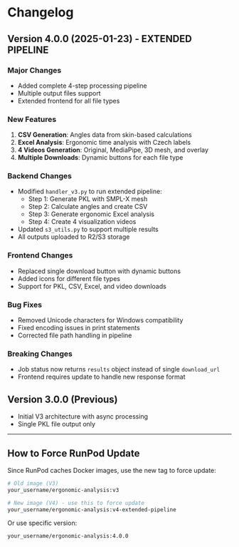 # Changelog

## Version 4.0.0 (2025-01-23) - EXTENDED PIPELINE

### Major Changes
- Added complete 4-step processing pipeline
- Multiple output files support
- Extended frontend for all file types

### New Features
1. **CSV Generation**: Angles data from skin-based calculations
2. **Excel Analysis**: Ergonomic time analysis with Czech labels
3. **4 Videos Generation**: Original, MediaPipe, 3D mesh, and overlay
4. **Multiple Downloads**: Dynamic buttons for each file type

### Backend Changes
- Modified `handler_v3.py` to run extended pipeline:
  - Step 1: Generate PKL with SMPL-X mesh
  - Step 2: Calculate angles and create CSV
  - Step 3: Generate ergonomic Excel analysis
  - Step 4: Create 4 visualization videos
- Updated `s3_utils.py` to support multiple results
- All outputs uploaded to R2/S3 storage

### Frontend Changes
- Replaced single download button with dynamic buttons
- Added icons for different file types
- Support for PKL, CSV, Excel, and video downloads

### Bug Fixes
- Removed Unicode characters for Windows compatibility
- Fixed encoding issues in print statements
- Corrected file path handling in pipeline

### Breaking Changes
- Job status now returns `results` object instead of single `download_url`
- Frontend requires update to handle new response format

## Version 3.0.0 (Previous)
- Initial V3 architecture with async processing
- Single PKL file output only

---

## How to Force RunPod Update

Since RunPod caches Docker images, use the new tag to force update:

```bash
# Old image (V3)
your_username/ergonomic-analysis:v3

# New image (V4) - use this to force update
your_username/ergonomic-analysis:v4-extended-pipeline
```

Or use specific version:
```bash
your_username/ergonomic-analysis:4.0.0
```